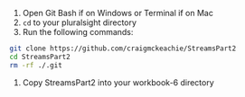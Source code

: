 1. Open Git Bash if on Windows or Terminal if on Mac
2. `cd` to your pluralsight directory
3. Run the following commands:

```sh
git clone https://github.com/craigmckeachie/StreamsPart2
cd StreamsPart2
rm -rf ./.git
```

1. Copy StreamsPart2 into your workbook-6 directory
